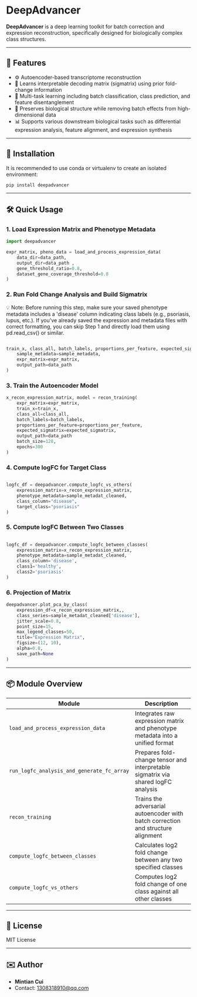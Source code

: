 # DeepAdvancer

**DeepAdvancer**  is a deep learning toolkit for batch correction and expression reconstruction, specifically designed for biologically complex class structures.

---

## 🚀 Features

- ⚙️ Autoencoder-based transcriptome reconstruction
- 🧩 Learns interpretable decoding matrix (sigmatrix) using prior fold-change information
- 🧠 Multi-task learning including batch classification, class prediction, and feature disentanglement
- 🔁 Preserves biological structure while removing batch effects from high-dimensional data
- 📊 Supports various downstream biological tasks such as differential expression analysis, feature alignment, and expression synthesis

---

## 🧱 Installation

It is recommended to use conda or virtualenv to create an isolated environment:

```bash
pip install deepadvancer
```

---

## 🛠️ Quick Usage

### 1. Load Expression Matrix and Phenotype Metadata

```python
import deepadvancer

expr_matrix, pheno_data = load_and_process_expression_data(
    data_dir=data_path,
    output_dir=data_path ,
    gene_threshold_ratio=0.8,
    dataset_gene_coverage_threshold=0.8
)

```

### 2. Run Fold Change Analysis and Build Sigmatrix

💡 Note: Before running this step, make sure your saved phenotype metadata includes a 'disease' column indicating class labels (e.g., psoriasis, lupus, etc.). If you've already saved the expression and metadata files with correct formatting, you can skip Step 1 and directly load them using pd.read_csv() or similar.

```python

train_x, class_all, batch_labels, proportions_per_feature, expected_sigmatrix = run_logfc_analysis_and_generate_fc_array(
    sample_metadata=sample_metadata,
    expr_matrix=expr_matrix,
    output_path=data_path
)
```

### 3. Train the Autoencoder Model

```python
x_recon_expression_matrix, model = recon_training(
    expr_matrix=expr_matrix,
    train_x=train_x,
    class_all=class_all,
    batch_labels=batch_labels,
    proportions_per_feature=proportions_per_feature,
    expected_sigmatrix=expected_sigmatrix,
    output_path=data_path
    batch_size=128,
    epochs=300
)
```

### 4. Compute logFC for Target Class

```python

logfc_df = deepadvancer.compute_logfc_vs_others(
    expression_matrix=x_recon_expression_matrix,
    phenotype_metadata=sample_metadat_cleaned,
    class_column="disease",
    target_class="psoriasis"
)
```


### 5. Compute logFC Between Two Classes

```python

logfc_df = deepadvancer.compute_logfc_between_classes(
    expression_matrix=x_recon_expression_matrix,
    phenotype_metadata=sample_metadat_cleaned,
    class_column='disease',
    class1='healthy',
    class2='psoriasis'
)

```

### 6. Projection of Matrix

```python
deepadvancer.plot_pca_by_class(
    expression_df=x_recon_expression_matrix,,
    class_series=sample_metadat_cleaned['disease'],
    jitter_scale=0.8,
    point_size=15,
    max_legend_classes=50,
    title="Expression Matrix",
    figsize=(12, 10),
    alpha=0.8,
    save_path=None 
)
```

---

## 📦 Module Overview

|Module | Description |
|------|------|
| `load_and_process_expression_data` | Integrates raw expression matrix and phenotype metadata into a unified format |
| `run_logfc_analysis_and_generate_fc_array` | Prepares fold-change tensor and interpretable sigmatrix via shared logFC analysis |
| `recon_training` | Trains the adversarial autoencoder with batch correction and structure alignment |
| `compute_logfc_between_classes` | Calculates log2 fold change between any two specified classes |
| `compute_logfc_vs_others` | Computes log2 fold change of one class against all other classes |

---

## 📄 License

MIT License

---

## ✉️ Author

- **Mintian Cui**
- Contact: [1308318910@qq.com](mailto:1308318910@qq.com)
